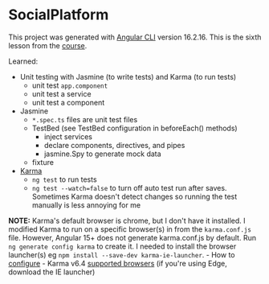 # SocialPlatform

This project was generated with [Angular CLI](https://github.com/angular/angular-cli) version 16.2.16.
This is the sixth lesson from the [course](https://www.udemy.com/course/complete-angular-14-course-learn-frontend-development/).

Learned:
- Unit testing with Jasmine (to write tests) and Karma (to run tests)
  - unit test `app.component`
  - unit test a service
  - unit test a component
- Jasmine
  - `*.spec.ts` files are unit test files
  - TestBed (see TestBed configuration in beforeEach() methods)
    - inject services
    - declare components, directives, and pipes
    - jasmine.Spy to generate mock data
  - fixture
- [Karma](https://karma-runner.github.io)
  - `ng test` to run tests
  - `ng test --watch=false` to turn off auto test run after saves. Sometimes Karma doesn't detect changes so running the test manually is less annoying for me 

**NOTE:**
Karma's default browser is chrome, but I don't have it installed. I modified Karma to run on a specific browser(s) in from the `karma.conf.js` file. However, Angular 15+ does not generate karma.conf.js by default. Run `ng generate config karma` to create it. I needed to install the browser launcher(s) eg `npm install --save-dev karma-ie-launcher`.
    - How to [configure](https://testing-angular.com/angular-testing-principles/#configuring-karma-and-jasmine)
    - Karma v6.4 [supported browsers](https://karma-runner.github.io/6.4/config/browsers.html) (if you're using Edge, download the IE launcher)